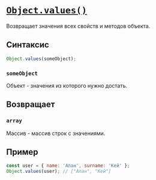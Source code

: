 # [`Object.values()`](../index.md)

Возвращает значения всех свойств и методов объекта.

## Синтаксис

```js
Object.values(someObject);
```

### `someObject`

Объект - значения из которого нужно достать.

## Возвращает

### `array`

Массив - массив строк с значениями.

## Пример

```js
const user = { name: 'Алан', surname: 'Кей' };
Object.values(user); // ["Алан", "Кей"]
```
